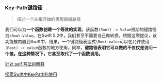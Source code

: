 ### Key-Path键路径

> 描述一个从根开始的类型层级路径



我们可以为**一个函数创建一个等效的实现**，该函数`(Root) -> Value`预期的键路径为`\Root.Value`。在Swift 5.2中，我们甚至不需要自己做转换。根据这项提议，该功能被内置到Swift中，结果，一个键路径表达式`\Root.value`可以在允许使用`(Root) -> valu`e函数的地方使用。同样，**键路径表明它可以做的不仅仅是访问一个值。在这种情况下，它甚至取代了一个函数调用。**



[针对\.self 写法的解释](https://www.hackingwithswift.com/books/ios-swiftui/why-does-self-work-for-foreach)

[探索Swift中KeyPath的使用](https://juejin.cn/post/7093702462233640973)



